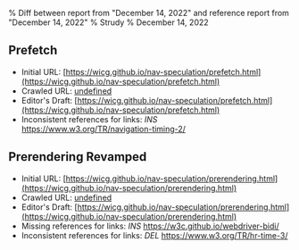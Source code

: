 % Diff between report from "December 14, 2022" and reference report from "December 14, 2022"
% Strudy
% December 14, 2022

## Prefetch

- Initial URL: [https://wicg.github.io/nav-speculation/prefetch.html](https://wicg.github.io/nav-speculation/prefetch.html)
- Crawled URL: [undefined](undefined)
- Editor's Draft: [https://wicg.github.io/nav-speculation/prefetch.html](https://wicg.github.io/nav-speculation/prefetch.html)
- Inconsistent references for links: *INS* https://www.w3.org/TR/navigation-timing-2/


## Prerendering Revamped

- Initial URL: [https://wicg.github.io/nav-speculation/prerendering.html](https://wicg.github.io/nav-speculation/prerendering.html)
- Crawled URL: [undefined](undefined)
- Editor's Draft: [https://wicg.github.io/nav-speculation/prerendering.html](https://wicg.github.io/nav-speculation/prerendering.html)
- Missing references for links: *INS* https://w3c.github.io/webdriver-bidi/
- Inconsistent references for links: *DEL* https://www.w3.org/TR/hr-time-3/



